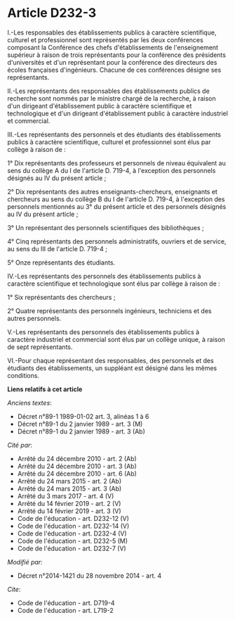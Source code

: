# Article D232-3

I.-Les responsables des établissements publics à caractère scientifique, culturel et professionnel sont représentés par les
deux conférences composant la Conférence des chefs d'établissements de l'enseignement supérieur à raison de trois
représentants pour la conférence des présidents d'universités et d'un représentant pour la conférence des directeurs des
écoles françaises d'ingénieurs. Chacune de ces conférences désigne ses représentants. 

II.-Les représentants des responsables des établissements publics de recherche sont nommés par le ministre chargé de la
recherche, à raison d'un dirigeant d'établissement public à caractère scientifique et technologique et d'un dirigeant
d'établissement public à caractère industriel et commercial. 

III.-Les représentants des personnels et des étudiants des établissements publics à caractère scientifique, culturel et
professionnel sont élus par collège à raison de : 

1° Dix représentants des professeurs et personnels de niveau équivalent au sens du collège A du I de l'article D. 719-4, à
l'exception des personnels désignés au IV du présent article ; 

2° Dix représentants des autres enseignants-chercheurs, enseignants et chercheurs au sens du collège B du I de l'article D.
719-4, à l'exception des personnels mentionnés au 3° du présent article et des personnels désignés au IV du présent
article ; 

3° Un représentant des personnels scientifiques des bibliothèques ; 

4° Cinq représentants des personnels administratifs, ouvriers et de service, au sens du III de l'article D. 719-4 ; 

5° Onze représentants des étudiants. 

IV.-Les représentants des personnels des établissements publics à caractère scientifique et technologique sont élus par
collège à raison de : 

1° Six représentants des chercheurs ; 

2° Quatre représentants des personnels ingénieurs, techniciens et des autres personnels. 

V.-Les représentants des personnels des établissements publics à caractère industriel et commercial sont élus par un collège
unique, à raison de sept représentants. 

VI.-Pour chaque représentant des responsables, des personnels et des étudiants des établissements, un suppléant est désigné
dans les mêmes conditions.

**Liens relatifs à cet article**

_Anciens textes_:

  - Décret n°89-1 1989-01-02 art. 3, alinéas 1 à 6
  - Décret n°89-1 du 2 janvier 1989 - art. 3 (M)
  - Décret n°89-1 du 2 janvier 1989 - art. 3 (Ab)

_Cité par_:

  - Arrêté du 24 décembre 2010 - art. 2 (Ab)
  - Arrêté du 24 décembre 2010 - art. 3 (Ab)
  - Arrêté du 24 décembre 2010 - art. 6 (Ab)
  - Arrêté du 24 mars 2015 - art. 2 (Ab)
  - Arrêté du 24 mars 2015 - art. 3 (Ab)
  - Arrêté du 3 mars 2017 - art. 4 (V)
  - Arrêté du 14 février 2019 - art. 2 (V)
  - Arrêté du 14 février 2019 - art. 3 (V)
  - Code de l'éducation - art. D232-12 (V)
  - Code de l'éducation - art. D232-14 (V)
  - Code de l'éducation - art. D232-4 (V)
  - Code de l'éducation - art. D232-5 (M)
  - Code de l'éducation - art. D232-7 (V)

_Modifié par_:

  - Décret n°2014-1421 du 28 novembre 2014 - art. 4

_Cite_:

  - Code de l'éducation - art. D719-4
  - Code de l'éducation - art. L719-2
